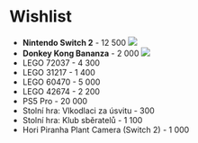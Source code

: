 # Wishlist

* **Nintendo Switch 2** - 12 500
![](https://cdn.alza.cz/Foto/ImgGalery/Image/nintendo-switch-2-key-art.jpg)
* **Donkey Kong Bananza** - 2 000
![](https://www.herni-svet.cz/shopFiles/16x9-DonkeyKongBananza.jpg)
* LEGO 72037 - 4 300
* LEGO 31217 - 1 400
* LEGO 60470 - 5 000
* LEGO 42674 - 2 200
* PS5 Pro - 20 000
* Stolní hra: Vlkodlaci za úsvitu - 300
* Stolní hra: Klub sběratelů - 1 100
* Hori Piranha Plant Camera (Switch 2) - 1 000
